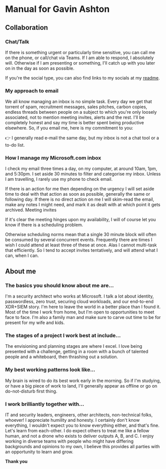 # Manual for Gavin Ashton

## Collaboration

### Chat/Talk

If there is something urgent or particularly time sensitive, you can call me on the
phone, or call/chat via Teams. If I am able to respond, I absolutely will. Otherwise if I
am presenting or something, I'll catch up with you later on in the day as soon as
possible.

If you're the social type, you can also find links to my socials at my [readme](https://github.com/gvnshtn).

### My approach to email

We all know managing an inbox is no simple task. Every day we get that torrent of
spam, recruitment messages, sales pitches, carbon copies, endless threads between
people on a subject to which you're only loosely associated, not to mention meeting
invites, alerts and the rest. I'll be completely honest and say my time is better spent
being productive elsewhere. So, if you email me, here is my commitment to you:

👉   I generally read e-mail the same day, but my inbox is not a chat tool or a to-do list.

### How I manage my Microsoft.com inbox

I check my email three times a day, on my computer, at around 10am, 1pm, and
5:30pm. I set aside 30 minutes to filter and categorise my inbox. Unless I am travelling,
I rarely use my phone to check email.

If there is an action for me then depending on the urgency I will set aside time to
deal with that action as soon as possible, generally the same or following day.
If there is no direct action on me I will skim-read the email, make any notes I might
need, and mark it as dealt with at which point it gets archived.
Meeting invites

If it's clear the meeting hinges upon my availability, I will of course let you know if there
is a scheduling problem.

Otherwise scheduling norms mean that a single 30 minute block will often be
consumed by several concurrent events. Frequently there are times I wish I could
attend at least three of these at once. Alas I cannot multi-task that efficiently. So I tend
to accept invites tentatively, and will attend what I can, when I can.

## About me

### The basics you should know about me are...

I'm a security architect who works at Microsoft. I talk a lot about identity, passwordless,
zero trust, securing cloud workloads, and our end-to-end XDR+SIEM story. I'm here to
leave the world in a better place than I found it. Most of the time I work from home, but
I'm open to opportunities to meet face to face. I'm also a family man and make sure to
carve out time to be for present for my wife and kids.

### The stages of a project I work best at include...

The envisioning and planning stages are where I excel. I love being presented with a
challenge, getting in a room with a bunch of talented people and a whiteboard, then
thrashing out a solution.

### My best working patterns look like...

My brain is wired to do its best work early in the morning. So if I'm studying, or have a
big piece of work to land, I'll generally appear as offline or go on do-not-disturb first
thing.

### I work brilliantly together with...

IT and security leaders, engineers, other architects, non-technical folks, whoever! I
appreciate humility and honesty. I certainly don't know everything, I wouldn't expect
you to know everything either, and that's fine. Let's learn from each-other. I do expect
others to treat me like a fellow human, and not a drone who exists to deliver outputs A,
B, and C. I enjoy working in diverse teams with people who might have differing
backgrounds and opinions to my own, I believe this provides all parties with an
opportunity to learn and grow.

**Thank you**
